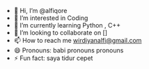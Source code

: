 - 👋 Hi, I’m @alfiqore
- 👀 I’m interested in Coding
- 🌱 I’m currently learning Python , C++
- 💞️ I’m looking to collaborate on []
- 📫 How to reach me wirdiyanalfi@gmail.com
- 😄 Pronouns: babi pronouns pronouns
- ⚡ Fun fact: saya tidur cepet

<!---
alfiqore/alfiqore is a ✨ special ✨ repository because its `README.md` (this file) appears on your GitHub profile.
You can click the Preview link to take a look at your changes.
--->
